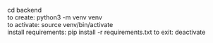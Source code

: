 cd backend\
to create: python3 -m venv venv\
to activate: source venv/bin/activate\
install requirements: pip install -r requirements.txt
to exit: deactivate